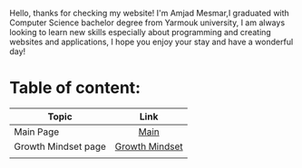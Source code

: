 Hello, thanks for checking my website!
I'm Amjad Mesmar,I graduated  with Computer Science bachelor degree from Yarmouk university, I am always looking to learn new skills especially about programming and creating websites and applications, I hope you enjoy your stay and have a wonderful day!


# Table of content:


|  Topic   |    Link     |
|----------|:-------------:|
| Main  Page   |[Main](https://amjadmesmar.github.io/reading-notes/)| 
| Growth Mindset page    |[Growth Mindset](https://amjadmesmar.github.io/reading-notes/Growthnotes)            |
|          |            |

